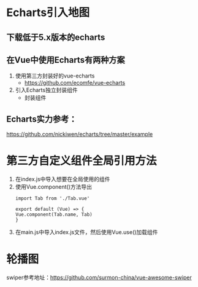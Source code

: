 # Echarts引入地图

## 下载低于5.x版本的echarts

## 在Vue中使用Echarts有两种方案
1. 使用第三方封装好的vue-echarts
   - https://github.com/ecomfe/vue-echarts
2. 引入Echarts独立封装组件
   - 封装组件

## Echarts实力参考：
https://github.com/nickiwen/echarts/tree/master/example

# 第三方自定义组件全局引用方法
1. 在index.js中导入想要在全局使用的组件
2. 使用Vue.component()方法导出
   ```
   import Tab from './Tab.vue'

   export default (Vue) => {
   Vue.component(Tab.name, Tab)
   }
   ```
3. 在main.js中导入index.js文件，然后使用Vue.use()加载组件

# 轮播图
swiper参考地址：https://github.com/surmon-china/vue-awesome-swiper